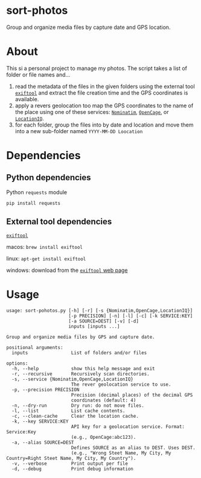 # sort-photos
Group and organize media files by capture date and GPS location.

# About
This si a personal project to manage my photos.
The script takes a list of folder or file names and…

1. read the metadata of the files in the given folders using the external tool [`exiftool`](https://exiftool.org) and extract the file creation time and the GPS coordinates is available.
2. apply a revers geolocation too map the GPS coordinates to the name of the place using one of these services: [`Nominatim`](https://nominatim.org), [`OpenCage`](https://opencagedata.com), or [`LocationIQ`](https://locationiq.com).
3. for each folder, group the files into by date and location and move them into a new sub-folder named `YYYY-MM-DD Loocation`

# Dependencies

## Python dependencies
Python `requests` module
```shell
pip install requests
```

## External tool dependencies
[`exiftool`](https://exiftool.org)

macos: `brew install exiftool`

linux: `apt-get install exiftool`

windows: download from the [`exiftool` web page](https://exiftool.org)

# Usage

```text
usage: sort-pohotos.py [-h] [-r] [-s {Nominatim,OpenCage,LocationIQ}]
                       [-p PRECISION] [-n] [-l] [-c] [-k SERVICE:KEY]
                       [-a SOURCE=DEST] [-v] [-d]
                       inputs [inputs ...]

Group and organize media files by GPS and capture date.

positional arguments:
  inputs                List of folders and/or files

options:
  -h, --help            show this help message and exit
  -r, --recursive       Recursively scan directories.
  -s, --service {Nominatim,OpenCage,LocationIQ}
                        The rever geolocation service to use.
  -p, --precision PRECISION
                        Precision (decimal places) of the decimal GPS
                        coordinates (default: 4)
  -n, --dry-run         Dry run: do not move files.
  -l, --list            List cache contents.
  -c, --clean-cache     Clear the location cache.
  -k, --key SERVICE:KEY
                        API key for a geolocation service. Format: Service:Key
                        (e.g., OpenCage:abc123).
  -a, --alias SOURCE=DEST
                        Defines SOURCE as an alias to DEST. Uses DEST.
                        (e.g., "Wrong Steet Name, My City, My Country=Right Steet Name, My City, My Country").
  -v, --verbose         Print output per file
  -d, --debug           Print debug information
```

